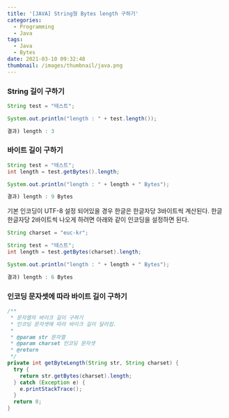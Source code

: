 ```yaml
---
title: '[JAVA] String형 Bytes length 구하기'
categories:
  - Programming
  - Java
tags:
  - Java
  - Bytes
date: 2021-03-10 09:32:48
thumbnail: /images/thumbnail/java.png
---
```


### String 길이 구하기

```java
String test = "테스트";

System.out.println("length : " + test.length());

결과) length : 3
```

### 바이트 길이 구하기

```java
String test = "테스트";
int length = test.getBytes().length;

System.out.println("length : " + length + " Bytes");

결과) length : 9 Bytes
```

기본 인코딩이 UTF-8 설정 되어있을 경우 한글은 한글자당 3바이트씩 계산된다. 한글 한글자당 2바이트씩 나오게 하려면 아래와 같이 인코딩을 설정하면 된다.

```java
String charset = "euc-kr";

String test = "테스트";
int length = test.getBytes(charset).length;

System.out.println("length : " + length + " Bytes");

결과) length : 6 Bytes
```

### 인코딩 문자셋에 따라 바이트 길이 구하기

```java
/**
 * 문자열의 바이크 길이 구하기
 * 인코딩 문자셋에 따라 바이크 길이 달라짐.
 *
 * @param str 문자열
 * @param charset 인코딩 문자셋
 * @return
 */
private int getByteLength(String str, String charset) {
  try {
    return str.getBytes(charset).length;
  } catch (Exception e) {
    e.printStackTrace();
  }
  return 0;
}
```

